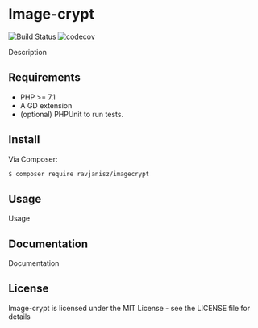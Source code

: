 # Image-crypt

[![Build Status](https://travis-ci.org/ravjanisz/imagecrypt.svg?branch=master)](https://travis-ci.org/ravjanisz/imagecrypt)
[![codecov](https://codecov.io/gh/ravjanisz/imagecrypt/branch/master/graph/badge.svg)](https://codecov.io/gh/ravjanisz/imagecrypt)

Description

## Requirements

* PHP >= 7.1
* A GD extension
* (optional) PHPUnit to run tests.

## Install

Via Composer:

```bash
$ composer require ravjanisz/imagecrypt
```
## Usage

Usage

## Documentation

Documentation

## License

Image-crypt is licensed under the MIT License - see the LICENSE file for details
